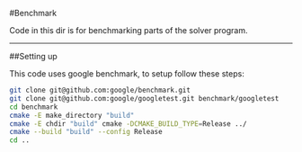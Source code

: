 #Benchmark

Code in this dir is for benchmarking parts of the solver program.

---

##Setting up

This code uses google benchmark, to setup follow these steps:

```sh
git clone git@github.com:google/benchmark.git
git clone git@github.com:google/googletest.git benchmark/googletest
cd benchmark
cmake -E make_directory "build"
cmake -E chdir "build" cmake -DCMAKE_BUILD_TYPE=Release ../
cmake --build "build" --config Release
cd ..
```

